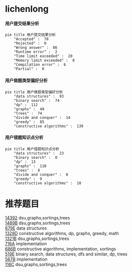 # lichenlong

<!-- tabs:start -->



#### **用户提交结果分析**

```mermaid
pie title 用户提交结果分析
    "Accepted" :  78
    "Rejected" :  0
    "Wrong answer" :  86
    "Runtime error" :  2
    "Time limit exceeded" :  20
    "Memory limit exceeded" :  8
    "Compilation error" :  6
    "Partial" :  0
```

#### **用户做题类型偏好分析**

```mermaid
pie title 用户做题类型偏好分析
    "data structures" :  93
    "binary search" :  74
    "dp" :  112
    "graphs" :  49
    "trees" :  74
    "divide and conquer" :  14
    "greedy" :  85
    "constructive algorithms" :  139
```
#### **用户错题知识点分析**

```mermaid
pie title 用户错题知识点分析
    "data structures" :  23
    "binary search" :  0
    "dp" :  13
    "graphs" :  110
    "trees" :  8
    "divide and conquer" :  0
    "greedy" :  9
    "constructive algorithms" :  10
```



<!-- tabs:end -->
# 推荐题目
[14392](https://codeforces.com/contest/1439/problem/2)		dsu,graphs,sortings,trees		  
[1489B](https://codeforces.com/contest/1489/problem/B)		dsu,graphs,sortings,trees		  
[679E](https://codeforces.com/contest/679/problem/E)		data structures		  
[1328D](https://codeforces.com/contest/1328/problem/D)		constructive algorithms,
                        dp,
                        graphs,
                        greedy,
                        math		  
[1321B](https://codeforces.com/contest/1321/problem/B)		dsu,graphs,sortings,trees		  
[716A](https://codeforces.com/contest/716/problem/A)		implementation		  
[686B](https://codeforces.com/contest/686/problem/B)		constructive algorithms,
                        implementation,
                        sortings		  
[519E](https://codeforces.com/contest/519/problem/E)		binary search,
                        data structures,
                        dfs and similar,
                        dp,
                        trees		  
[567B](https://codeforces.com/contest/567/problem/B)		implementation		  
[116C](https://codeforces.com/contest/116/problem/C)		dsu,graphs,sortings,trees		  

